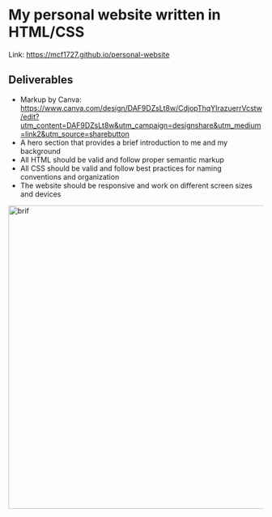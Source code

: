 # My personal website written in HTML/CSS
Link: https://mcf1727.github.io/personal-website

## Deliverables
- Markup by Canva: https://www.canva.com/design/DAF9DZsLt8w/CdjopThqYIrazuerrVcstw/edit?utm_content=DAF9DZsLt8w&utm_campaign=designshare&utm_medium=link2&utm_source=sharebutton
- A hero section that provides a brief introduction to me and my background
- All HTML should be valid and follow proper semantic markup
- All CSS should be valid and follow best practices for naming conventions and organization
- The website should be responsive and work on different screen sizes and devices

<img width="600" alt="brif" src="https://github.com/mcf1727/personal-website/blob/main/public/personal-page.png"/>
